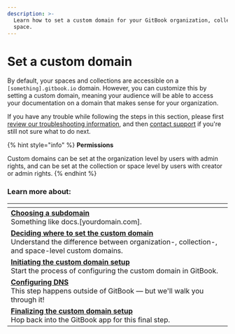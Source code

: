 ```yaml
---
description: >-
  Learn how to set a custom domain for your GitBook organization, collection, or
  space.
---
```


# Set a custom domain

By default, your spaces and collections are accessible on a `[something].gitbook.io` domain. However, you can customize this by setting a custom domain, meaning your audience will be able to access your documentation on a domain that makes sense for your organization.

If you have any trouble while following the steps in this section, please first [review our troubleshooting information](troubleshooting.md), and then [contact support](../../troubleshooting/support.md) if you're still not sure what to do next.

{% hint style="info" %}
**Permissions**

Custom domains can be set at the organization level by users with admin rights, and can be set at the collection or space level by users with creator or admin rights.
{% endhint %}

### Learn more about:

<table data-view="cards"><thead><tr><th></th></tr></thead><tbody><tr><td><strong></strong><a href="choose.md"><strong>Choosing a subdomain</strong></a><strong></strong><br><strong></strong>Something like docs.[yourdomain.com].</td></tr><tr><td><strong></strong><a href="location.md"><strong>Deciding where to set the custom domain</strong></a><strong></strong><br><strong></strong>Understand the difference between organization-, collection-, and space-level custom domains.</td></tr><tr><td><strong></strong><a href="initiate/"><strong>Initiating the custom domain setup</strong></a><strong></strong><br><strong></strong>Start the process of configuring the custom domain in GitBook.</td></tr><tr><td><strong></strong><a href="configure-dns.md"><strong>Configuring DNS</strong></a><strong></strong><br><strong></strong>This step happens outside of GitBook — but we'll walk you through it!</td></tr><tr><td><strong></strong><a href="finalize.md"><strong>Finalizing the custom domain setup</strong></a><strong></strong><br><strong></strong>Hop back into the GitBook app for this final step.</td></tr></tbody></table>
